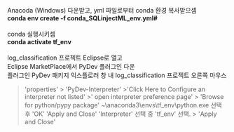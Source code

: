 
Anacoda (Windows) 다운받고, yml 파일로부터 conda 환경 복사받으셈<br/>
**conda env create -f conda_SQLinjectML_env.yml#**<br/><br/>
conda 실행시키셈<br/>
**conda activate tf_env**<br/><br/>
log_classification 프로젝트 Eclipse로 열고<br/>
Eclipse MarketPlace에서 PyDev 플러그인 다운<br/>
플러그인 PyDev 패키지 익스플로러 창 내 log_classification 프로젝트 오른쪽 마우스<br/>

> 'properties' > 'PyDev-Interpreter' >'Click Here to Configure an interpreter not listed' >' open interpreter preference page' > 'Browse for python/pypy package'
> ~\anaconda3\envs\tf_env\python.exe 선택 후 'OK'
> 'Apply and Close'
> 'Interpreter' 선택 중 'tf_env' 선택. > 'Apply and Close'<br/>
